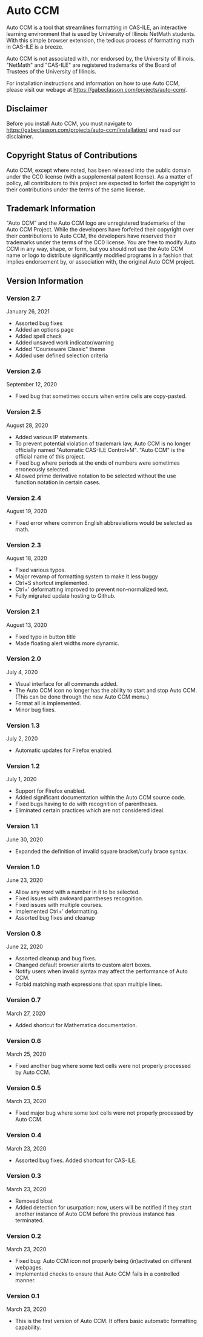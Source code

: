 # Auto CCM
Auto CCM is a tool that streamlines formatting in CAS-ILE, an interactive learning environment that is used by University of Illinois NetMath students. With this simple browser extension, the tedious process of formatting math in CAS-ILE is a breeze.

Auto CCM is not associated with, nor endorsed by, the University of Illinois. "NetMath" and "CAS-ILE" are registered trademarks of the Board of Trustees of the University of Illinois.

For installation instructions and information on how to use Auto CCM, please visit our webage at https://gabeclasson.com/projects/auto-ccm/.

## Disclaimer
Before you install Auto CCM, you must navigate to https://gabeclasson.com/projects/auto-ccm/installation/ and read our disclaimer.

## Copyright Status of Contributions
Auto CCM, except where noted, has been released into the public domain under the CC0 license (with a supplemental patent license). As a matter of policy, all contributors to this project are expected to forfeit the copyright to their contributions under the terms of the same license. 

## Trademark Information
"Auto CCM" and the Auto CCM logo are unregistered trademarks of the Auto CCM Project. While the developers have forfeited their copyright over their contributions to Auto CCM, the developers have reserved their trademarks under the terms of the CC0 license. You are free to modify Auto CCM in any way, shape, or form, but you should not use the Auto CCM name or logo to distribute significantly modified programs in a fashion that implies endorsement by, or association with, the original Auto CCM project. 

## Version Information

### Version 2.7
January 26, 2021
* Assorted bug fixes
* Added an options page
* Added spell check
* Added unsaved work indicator/warning
* Added "Courseware Classic" theme
* Added user defined selection criteria

### Version 2.6
September 12, 2020
* Fixed bug that sometimes occurs when entire cells are copy-pasted.

### Version 2.5
August 28, 2020
* Added various IP statements. 
* To prevent potential violation of trademark law, Auto CCM is no longer officially named "Automatic CAS-ILE Control+M". "Auto CCM" is the official name of this project. 
* Fixed bug where periods at the ends of numbers were sometimes erroneously selected.
* Allowed prime derivative notation to be selected without the use function notation in certain cases.

### Version 2.4
August 19, 2020
* Fixed error where common English abbreviations would be selected as math.

### Version 2.3
August 18, 2020
* Fixed various typos.
* Major revamp of formatting system to make it less buggy
* Ctrl+S shortcut implemented.
* Ctrl+' deformatting improved to prevent non-normalized text.
* Fully migrated update hosting to Github.

### Version 2.1
August 13, 2020
* Fixed typo in button title
* Made floating alert widths more dynamic.

### Version 2.0
July 4, 2020
* Visual interface for all commands added.
* The Auto CCM icon no longer has the ability to start and stop Auto CCM. (This can be done through the new Auto CCM menu.)
* Format all is implemented.
* Minor bug fixes.

### Version 1.3
July 2, 2020
* Automatic updates for Firefox enabled.

### Version 1.2
July 1, 2020
* Support for Firefox enabled.
* Added significant documentation within the Auto CCM source code.
* Fixed bugs having to do with recognition of parentheses.
* Eliminated certain practices which are not considered ideal.

### Version 1.1
June 30, 2020
* Expanded the definition of invalid square bracket/curly brace syntax.

### Version 1.0
June 23, 2020
* Allow any word with a number in it to be selected.
* Fixed issues with awkward parntheses recognition.
* Fixed issues with multiple courses.
* Implemented Ctrl+' deformatting.
* Assorted bug fixes and cleanup

### Version 0.8
June 22, 2020
* Assorted cleanup and bug fixes.
* Changed default browser alerts to custom alert boxes.
* Notify users when invalid syntax may affect the performance of Auto CCM.
* Forbid matching math expressions that span multiple lines.

### Version 0.7
March 27, 2020
* Added shortcut for Mathematica documentation.

### Version 0.6
March 25, 2020
* Fixed another bug where some text cells were not properly processed by Auto CCM.

### Version 0.5
March 23, 2020
* Fixed major bug where some text cells were not properly processed by Auto CCM.

### Version 0.4
March 23, 2020
* Assorted bug fixes.
Added shortcut for CAS-ILE.

### Version 0.3
March 23, 2020
* Removed bloat
* Added detection for usurpation: now, users will be notified if they start another instance of Auto CCM before the previous instance has terminated.

### Version 0.2
March 23, 2020
* Fixed bug: Auto CCM icon not properly being (in)activated on different webpages.
* Implemented checks to ensure that Auto CCM fails in a controlled manner.

### Version 0.1
March 23, 2020
* This is the first version of Auto CCM. It offers basic automatic formatting capability.
